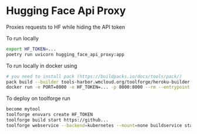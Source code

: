 # Hugging Face Api Proxy
Proxies requests to HF while hiding the API token

To run locally

```bash
export HF_TOKEN=...
poetry run uvicorn hugging_face_api_proxy:app
```

To run locally in docker using 

```bash
# you need to install pack (https://buildpacks.io/docs/tools/pack/)
pack build --builder tools-harbor.wmcloud.org/toolforge/heroku-builder:22 hf_api_proxy
docker run -e PORT=8000 -e HF_TOKEN=... -p 8000:8000 --rm --entrypoint web hf_api_proxy
```

To deploy on toolforge run

```bash
become mytool
toolforge envvars create HF_TOKEN
toolforge build start https://github...
toolforge webservice --backend=kubernetes --mount=none buildservice start
```
